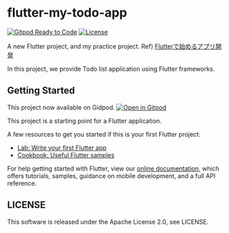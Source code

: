 # flutter-my-todo-app

[![Gitpod Ready to Code](https://img.shields.io/badge/Gitpod-Ready--to--code-blue?logo=gitpod)](https://gitpod.io/#https://github.com/Danboruya/flutter-my-todo-app)
[![License](https://img.shields.io/badge/License-Apache--2.0-brightgreen)](https://github.com/Danboruya/flutter-my-todo-app/blob/master/LICENSE)

A new Flutter project, and my practice project.
Ref) [Flutterで始めるアプリ開発](https://www.flutter-study.dev/)  

In this project, we provide Todo list application using Flutter frameworks.

## Getting Started

This project now available on Gidpod.
[![Open in Gitpod](https://gitpod.io/button/open-in-gitpod.svg)](https://gitpod.io/#https://github.com/Danboruya/flutter-my-todo-app)

This project is a starting point for a Flutter application.

A few resources to get you started if this is your first Flutter project:

- [Lab: Write your first Flutter app](https://flutter.dev/docs/get-started/codelab)
- [Cookbook: Useful Flutter samples](https://flutter.dev/docs/cookbook)

For help getting started with Flutter, view our
[online documentation](https://flutter.dev/docs), which offers tutorials,
samples, guidance on mobile development, and a full API reference.

## LICENSE

This software is released under the Apache License 2.0, see LICENSE.
